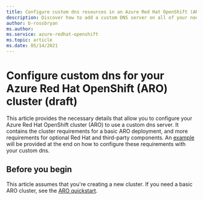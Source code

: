 ```yaml
---
title: Configure custom dns resources in an Azure Red Hat OpenShift (ARO) cluster
description: Discover how to add a custom DNS server on all of your nodes in Azure Red Hat OpenShift (ARO).
author: b-rossbryan
ms.author: 
ms.service: azure-redhat-openshift
ms.topic: article
ms.date: 05/14/2021
---
```

# Configure custom dns for your Azure Red Hat OpenShift (ARO) cluster (draft)

This article provides the necessary details that allow you to configure your Azure Red Hat OpenShift cluster (ARO) to use a custom dns server. It contains the cluster requirements for a basic ARO deployment, and more requirements for optional Red Hat and third-party components. An [example](#private-aro-cluster-setup) will be provided at the end on how to configure these requirements with your custom dns. 

## Before you begin

This article assumes that you're creating a new cluster. If you need a basic ARO cluster, see the [ARO quickstart](./tutorial-create-cluster.md).

